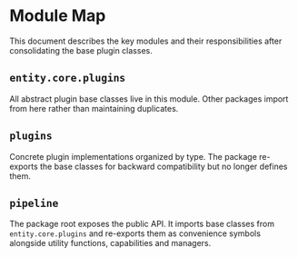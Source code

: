 # Module Map

This document describes the key modules and their responsibilities after consolidating the base plugin classes.

## `entity.core.plugins`
All abstract plugin base classes live in this module. Other packages import from here rather than maintaining duplicates.

## `plugins`
Concrete plugin implementations organized by type. The package re-exports the base classes for backward compatibility but no longer defines them.

## `pipeline`
The package root exposes the public API. It imports base classes from `entity.core.plugins` and re-exports them as convenience symbols alongside utility functions, capabilities and managers.

